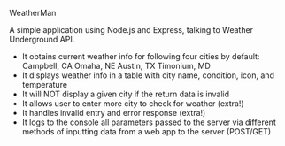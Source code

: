 WeatherMan

A simple application using Node.js and Express, talking to Weather Underground API.

- It obtains current weather info for following four cities by default:
	Campbell, CA
	Omaha, NE
	Austin, TX
	Timonium, MD
- It displays weather info in a table with city name, condition, icon, and temperature
- It will NOT display a given city if the return data is invalid
- It allows user to enter more city to check for weather (extra!)
- It handles invalid entry and error response (extra!)
- It logs to the console all parameters passed to the server via different methods of 
  inputting data from a web app to the server (POST/GET)


